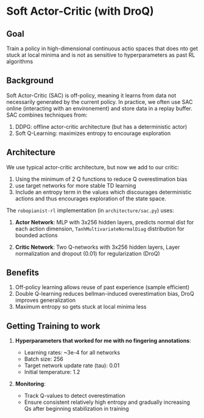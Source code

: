 # Soft Actor-Critic (with DroQ)

## Goal

Train a policy in high-dimensional continuous actio spaces that does nto get stuck at local minima and is not as sensitive to hyperparameters as past RL algorithms

## Background

Soft Actor-Critic (SAC) is off-policy, meaning it learns from data not necessarily generated by the current policy. In practice, we often use SAC online (interacting with an environement) and store data in a replay buffer. SAC combines techniques from:
1. DDPG: offline actor-critic architecture (but has a deterministic actor)
2. Soft Q-Learning: maximizes entropy to encourage exploration

## Architecture

We use typical actor-critic architecture, but now we add to our critic:
1. Using the minimum of 2 Q functions to reduce Q overestimation bias
2. use target networks for more stable TD learning
2. Include an entropy term in the values which discourages deterministic actions and thus encourages exploration of the state space.

The `robopianist-rl` implementation (in `architecture/sac.py`) uses:

1. **Actor Network**: MLP with 3x256 hidden layers, predicts normal dist for each action dimension, `TanhMultivariateNormalDiag` distribution for bounded actions

2. **Critic Network**: Two Q-networks with 3x256 hidden layers, Layer normalization and dropout (0.01) for regularization (DroQ)

## Benefits

1. Off-policy learning allows reuse of past experience (sample efficient)
2. Double Q-learning reduces bellman-induced overestimation bias, DroQ improves generalization
3. Maximum entropy so gets stuck at local minima less

## Getting Training to work

1. **Hyperparameters that worked for me with no fingering annotations**:
   - Learning rates: ~3e-4 for all networks
   - Batch size: 256
   - Target network update rate (tau): 0.01
   - Initial temperature: 1.2

4. **Monitoring**:
   - Track Q-values to detect overestimation
   - Ensure consistent relatively high entropy and gradually increasing Qs after beginning stabilization in training